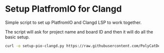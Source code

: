# Setup PlatfromIO for Clangd
Simple script to set up PlatfromIO and Clangd LSP to work together. 

The script will ask for project name and board ID and then it will do all the basic setup.

```bash
curl -o setup-pio-clangd.py https://raw.githubusercontent.com/PolyCatDev/bash-factory/refs/heads/main/Setup-PlatfromIO-Clangd/setup-pio-clangd.py && python ./setup-pio-clangd.py; rm -f ./setup-pio-clangd.py
```
